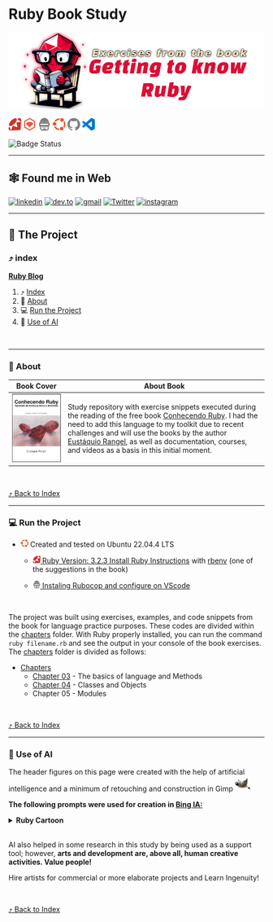<a id="ruby-book"></a>
# Ruby Book Study

<!-- 
    Logo image generated by Bing IA: https://www.bing.com/images/create/
    Prompt: Image of a red Ruby similar to the symbol of the Ruby programming language, wearing glasses, sitting on a simple chair, attentively reading a white-covered book. Drawing in comic book style, flat colors, white background for easy removal.
-->
[<img src="./docs/assets/images/layout/header_title.png" alt="Image of a red Ruby similar to the symbol of the Ruby programming language, wearing glasses, sitting on a simple chair, attentively reading a white-covered book. Drawing in comic book style, flat colors, white background for easy removal." />](#ruby-book)

<!-- 
    icons by:
    https://devicon.dev/
    https://simpleicons.org/
-->
[<img src="./docs/assets/images/icons/ruby.svg" width="25px" height="25px" alt="ruby logo" title="Ruby">](https://www.ruby-lang.org/en/) [<img src="./docs/assets/images/icons/rubygems.svg" width="25px" height="25px" alt="rubygems logo" title="Ruby Gems">](https://rubygems.org/) [<img src="./docs/assets/images/icons/rubocop.svg" width="25px" height="25px" alt="rubocop logo" title="RuboCop">](https://rubocop.org/) [<img src="./docs/assets/images/icons/ubuntu.svg" width="25px" height="25px Logo" title="Ubunto" alt="Ubunto" />](https://ubuntu.com/) [<img src="./docs/assets/images/icons/github.svg" width="25px" height="25px" alt="GitHub Logo" title="GitHub">](https://github.com/jtonynet) [<img src="./docs/assets/images/icons/visualstudiocode.svg" width="25px" height="25px" alt="VsCode Logo" title="VsCode">](https://code.visualstudio.com/) 

<!--
[<img src="./docs/assets/images/icons/nodedotjs.svg" width="25px" height="25px" alt="nodedotjs logo" title="NodeJS">](https://nodejs.org/en) [<img src="./docs/assets/images/icons/webpack.svg" width="25px" height="25px" alt="webpack logo" title="WebPack">](https://webpack.js.org/)

[<img src="./docs/assets/images/icons/cucumber.svg" width="25px" height="25px" alt="cucumber logo" title="Cucumber">](https://cucumber.io/)

[<img src="./docs/assets/images/icons/bootstrap.svg" width="25px" height="25px" alt="bootstrap logo" title="Bootstrap">](https://getbootstrap.com/)

[<img src="./docs/assets/images/icons/rubymine.svg" width="25px" height="25px" alt="rubymine ide logo" title="RubyMine IDE">](https://www.jetbrains.com/ruby/download/#section=linux) [<img src="./docs/assets/images/icons/docker.svg" width="25px" height="25px" alt="docker logo" title="Docker">](https://www.docker.com/) [<img src="./docs/assets/images/icons/githubactions.svg" width="25px" height="25px" alt="githubactions logo" title="Github Actions">](https://docs.github.com/pt/actions)
-->

![Badge Status](https://img.shields.io/badge/STATUS-IN_DEVELOPMENT-green) <!--![Badge GitHubActions]()-->

---

## 🕸️ Found me in Web

[![linkedin](https://img.shields.io/badge/Linkedin-0A66C2?style=for-the-badge&logo=linkedin&logoColor=white)](https://www.linkedin.com/in/jos%C3%A9-r-99896a39/) [![dev.to](https://img.shields.io/badge/dev.to-0A0A0A?style=for-the-badge&logo=devdotto&logoColor=white)](https://dev.to/learningenuity) [![gmail](https://img.shields.io/badge/Gmail-D14836?style=for-the-badge&logo=gmail&logoColor=white)](mailto:learningenuity@gmail.com) [![Twitter](https://img.shields.io/badge/Twitter-1DA1F2?style=for-the-badge&logo=twitter&logoColor=white)](https://twitter.com/learningenuity) [![instagram](https://img.shields.io/badge/Instagram-E4405F?style=for-the-badge&logo=instagram&logoColor=white)](https://www.instagram.com/learningenuity) 

---

## 📁 The Project

<a id="index"></a>
### ⤴️ index

__[Ruby Blog](#ruby-book)__<br/>
  1. ⤴️ [Index](#index)
  2. 📗 [About](#about)
  3. 💻 [Run the Project](#run)
  4. 🤖 [Use of AI](#ia)
 
<br/>

---

<a id="about"></a>
### 📗 About

| Book Cover | About Book |
|-------|-------|
|[![Book Cover](./docs/assets/images/screenshots/book_cover.png)](https://leanpub.com/conhecendo-ruby)| Study repository with exercise snippets executed during the reading of the free book [Conhecendo Ruby](https://leanpub.com/conhecendo-ruby). I had the need to add this language to my toolkit due to recent challenges and will use the books by the author [Eustáquio Rangel](https://eustaquiorangel.com/livros), as well as documentation, courses, and videos as a basis in this initial moment.|

<br/>

[⤴️ Back to Index](#index)

---

<a id="run"></a>
### 💻 Run the Project

- <img src="./docs/assets/images/icons/ubuntu.svg" width="15px" height="15px" alt="ubuntu logo" title="Ubuntu"> Created and tested on Ubuntu 22.04.4 LTS

  - [<img src="./docs/assets/images/icons/ruby.svg" width="15px" height="15px" alt="ruby logo" title="Ruby"> Ruby Version: 3.2.3 Install Ruby Instructions](https://www.ruby-lang.org/en/documentation/installation/#apt) with [rbenv](https://github.com/rbenv/rbenv) (one of the suggestions in the book)

  - [<img src="./docs/assets/images/icons/rubocop.svg" width="15px" height="15px" alt="rubocop logo" title="RuboCop"> Instaling Rubocop and configure on VScode](https://stackoverflow.com/questions/53367947/rubocop-on-vscode-not-working-error-rubocop-is-not-executable)

<br/>

The project was built using exercises, examples, and code snippets from the book for language practice purposes. These codes are divided within the [chapters](./chapters) folder. 
With Ruby properly installed, you can run the command `ruby filename.rb` and see the output in your console of the book exercises. The [chapters](./chapters) folder is divided as follows:

- [Chapters](./chapters)
  - [Chapter 03](./chapters/chapter-03) - The basics of language and Methods
  - [Chapter 04](./chapters/chapter-04) - Classes and Objects
  - Chapter 05 - Modules


<br/>

[⤴️ Back to Index](#index)

---

<a id="ia"></a>
### 🤖 Use of AI

The header figures on this page were created with the help of artificial intelligence and a minimum of retouching and construction in Gimp [<img src="./docs/assets/images/icons/gimp.svg" width="30" height="30 " title="Gimp" alt="Gimp Logo" />](https://www.gimp.org/)

__The following prompts were used for creation in [Bing IA:](https://www.bing.com/images/create/)__


<details>
  <summary><b>Ruby Cartoon</b></summary>
"Image of a red Ruby similar to the symbol of the Ruby programming language, wearing glasses, sitting on a simple chair, attentively reading a white-covered book. Drawing in comic book style, flat colors, white background for easy removal."<b>(sic)</b>
</details>


<br/>

AI also helped in some research in this study by being used as a support tool; however, __arts and development are, above all, human creative activities. Value people!__

Hire artists for commercial or more elaborate projects and Learn Ingenuity!

<br/>

[⤴️ Back to Index](#index)

<!-- 
lambda { @conversation.conversation_executions } status: 'supervision'

docker compose up postgres redis mailhog -d

yarn run build:watch

DATABASE_PORT=5435 DATABASE_ENDPOINT=postgres REDIS_URL=redis://redis:6379/0  CABLE_REDIS_URL=redis://redis:6379/1 RUBY_YJIT_ENABLE=1 RAILS_MAX_THREADS=20 bin/rails s

admin@dev.com | admin@123
-->